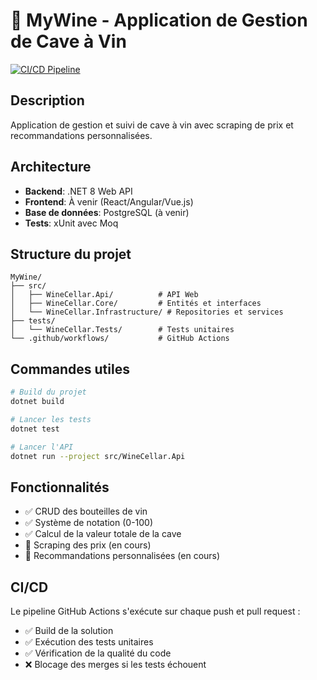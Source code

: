 # 🍷 MyWine - Application de Gestion de Cave à Vin

[![CI/CD Pipeline](https://github.com/VOTRE-USERNAME/MyWine/actions/workflows/ci.yml/badge.svg)](https://github.com/VOTRE-USERNAME/MyWine/actions/workflows/ci.yml)

## Description
Application de gestion et suivi de cave à vin avec scraping de prix et recommandations personnalisées.

## Architecture
- **Backend**: .NET 8 Web API
- **Frontend**: À venir (React/Angular/Vue.js)
- **Base de données**: PostgreSQL (à venir)
- **Tests**: xUnit avec Moq

## Structure du projet
```
MyWine/
├── src/
│   ├── WineCellar.Api/          # API Web
│   ├── WineCellar.Core/         # Entités et interfaces
│   └── WineCellar.Infrastructure/ # Repositories et services
├── tests/
│   └── WineCellar.Tests/        # Tests unitaires
└── .github/workflows/           # GitHub Actions
```

## Commandes utiles
```bash
# Build du projet
dotnet build

# Lancer les tests
dotnet test

# Lancer l'API
dotnet run --project src/WineCellar.Api
```

## Fonctionnalités
- ✅ CRUD des bouteilles de vin
- ✅ Système de notation (0-100)
- ✅ Calcul de la valeur totale de la cave
- 🔄 Scraping des prix (en cours)
- 🔄 Recommandations personnalisées (en cours)

## CI/CD
Le pipeline GitHub Actions s'exécute sur chaque push et pull request :
- ✅ Build de la solution
- ✅ Exécution des tests unitaires
- ✅ Vérification de la qualité du code
- ❌ Blocage des merges si les tests échouent